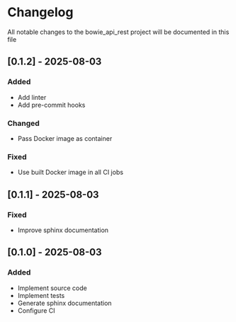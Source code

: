 # Changelog
All notable changes to the bowie_api_rest project will be documented in this file

## [0.1.2] - 2025-08-03
### Added
- Add linter
- Add pre-commit hooks
### Changed
- Pass Docker image as container
### Fixed
- Use built Docker image in all CI jobs

## [0.1.1] - 2025-08-03
### Fixed
- Improve sphinx documentation

## [0.1.0] - 2025-08-03
### Added
- Implement source code
- Implement tests
- Generate sphinx documentation
- Configure CI
